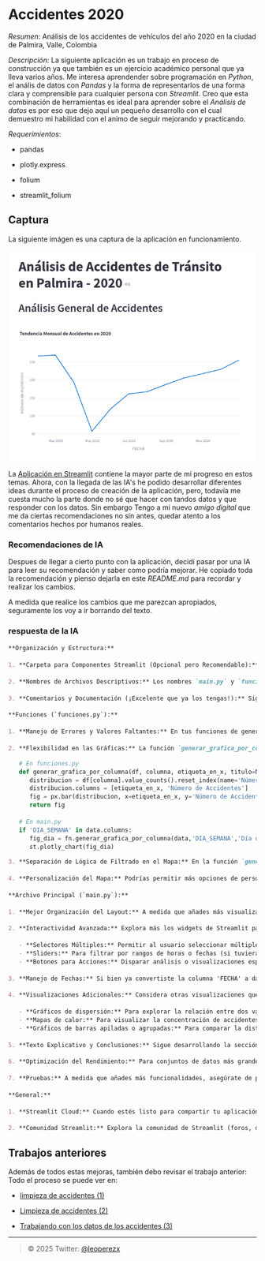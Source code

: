 # Accidentes 2020

*Resumen*: Análisis de los accidentes de vehículos del año 2020 en la ciudad de Palmira, Valle, Colombia

*Descripción*: La siguiente aplicación es un trabajo en proceso de construcción ya que también es un ejercicio académico personal que ya lleva varios años. Me interesa aprendender sobre programación en *Python*, el anális de datos con *Pandas* y la forma de representarlos de una forma clara y comprensible para cualquier persona con *Streamlit*. Creo que esta combinación de herramientas es ideal para aprender sobre el *Análisis de datos* es por eso que dejo aquí un pequeño desarrollo con el cual demuestro mi habilidad con el animo de seguir mejorando y practicando.  

*Requerimientos*:

- pandas

- plotly.express

- folium

- streamlit_folium

## Captura

La siguiente imágen es una captura de la aplicación en funcionamiento.

<img title="" src="add/Captura.png" alt="" width="659" data-align="center">

La [Aplicación en Streamlit](https://accidentes2020-leoperez.streamlit.app/) contiene la mayor parte de mi progreso en estos temas. Ahora, con la llegada de las IA's he podido desarrollar diferentes ideas durante el proceso de creación de la aplicación, pero, todavía me cuesta mucho la parte donde no sé que hacer con tandos datos y que responder con los datos. Sin embargo Tengo a mi nuevo *amigo digital* que me da ciertas recomendaciones no sin antes, quedar atento a los comentarios hechos por humanos reales.

### Recomendaciones de IA

Despues de llegar a cierto punto con la aplicación, decidí pasar por una IA para leer su recomendación y saber como podría mejorar. He copiado toda la recomendación y pienso dejarla en este *README.md* para recordar y realizar los cambios.

A medida que realice los cambios que me parezcan apropiados, seguramente los voy a ir borrando del texto.

### respuesta de la IA

```markdown
**Organización y Estructura:**

1. **Carpeta para Componentes Streamlit (Opcional pero Recomendable):** Si tu aplicación sigue creciendo y tienes lógica de interfaz de usuario más compleja, podrías considerar crear una carpeta para componentes personalizados de Streamlit. Por ejemplo, podrías tener funciones que generen selectores específicos, tarjetas de información, etc.

2. **Nombres de Archivos Descriptivos:** Los nombres `main.py` y `funciones.py` son bastante genéricos. Si tu archivo de funciones se enfoca en un área específica (ej. `graficos.py`, `mapas.py`, `data_processing.py`), podría ser más explícito a medida que el proyecto crece.

3. **Comentarios y Documentación (¡Excelente que ya los tengas!):** Sigue comentando tu código, especialmente las funciones en `funciones.py`. Considera usar docstrings más extensos en las funciones para explicar qué hacen, cuáles son sus argumentos y qué devuelven. Esto facilita la comprensión y el uso futuro de tus funciones.

**Funciones (`funciones.py`):**

1. **Manejo de Errores y Valores Faltantes:** En tus funciones de generación de gráficos, podrías añadir manejo para casos donde la columna especificada no exista en el DataFrame o tenga valores faltantes que puedan causar errores en la visualización.

2. **Flexibilidad en las Gráficas:** La función `generar_grafica_por_columna` es muy útil. Podrías hacerla aún más flexible permitiendo pasar argumentos adicionales a `plotly.express.bar`, como el título o los nombres de los ejes, directamente desde `main.py`.
```

```Python
   # En funciones.py
   def generar_grafica_por_columna(df, columna, etiqueta_en_x, titulo=None, color=None):
      distribucion = df[columna].value_counts().reset_index(name='Número de Accidentes')
      distribucion.columns = [etiqueta_en_x, 'Número de Accidentes']
      fig = px.bar(distribucion, x=etiqueta_en_x, y='Número de Accidentes', title=titulo, color=color)
      return fig
   
   # En main.py
   if 'DIA_SEMANA' in data.columns:
      fig_dia = fn.generar_grafica_por_columna(data,'DIA_SEMANA','Día de la Semana', titulo='Distribución de Accidentes por Día de la Semana', color='skyblue')
      st.plotly_chart(fig_dia)
   ```

```markdown
3. **Separación de Lógica de Filtrado en el Mapa:** En la función `generar_mapa`, la lógica de filtrado (`data_filter = data.loc[data['GRAVEDAD'].isin(opciones)]`) se realiza dentro de la función. Podrías considerar pasar el DataFrame ya filtrado a la función `generar_mapa` desde `main.py`. Esto haría la función más reutilizable si quisieras mostrar mapas de otros subconjuntos de datos.

4. **Personalización del Mapa:** Podrías permitir más opciones de personalización del mapa desde `main.py`, como el zoom inicial, los colores de los marcadores, o incluso la elección de diferentes tipos de mapas base (`tiles`).

**Archivo Principal (`main.py`):**

1. **Mejor Organización del Layout:** A medida que añades más visualizaciones y controles, considera usar las utilidades de layout de Streamlit como `st.columns`, `st.expander`, y `st.tabs` para organizar la información de manera más clara y evitar que la página se vuelva demasiado larga y confusa.

2. **Interactividad Avanzada:** Explora más los widgets de Streamlit para hacer la aplicación más interactiva. Por ejemplo:

   - **Selectores Múltiples:** Permitir al usuario seleccionar múltiples barrios o tipos de vehículos para filtrar los análisis.
   - **Sliders:** Para filtrar por rangos de horas o fechas (si tuvieras un rango de años más amplio).
   - **Botones para Acciones:** Disparar análisis o visualizaciones específicas bajo demanda.

3. **Manejo de Fechas:** Si bien ya convertiste la columna 'FECHA' a datetime, podrías añadir selectores de rango de fechas para permitir al usuario analizar períodos específicos dentro del año 2020.

4. **Visualizaciones Adicionales:** Considera otras visualizaciones que podrían ser interesantes:

   - **Gráficos de dispersión:** Para explorar la relación entre dos variables (si tiene sentido en tu conjunto de datos).
   - **Mapas de calor:** Para visualizar la concentración de accidentes en diferentes áreas de Palmira.
   - **Gráficos de barras apiladas o agrupadas:** Para comparar la distribución de una variable (ej. gravedad) dentro de diferentes categorías (ej. día de la semana).

5. **Texto Explicativo y Conclusiones:** Sigue desarrollando la sección de conclusiones. Basándote en las visualizaciones, explica las tendencias y patrones que observas. Considera añadir recomendaciones basadas en tus hallazgos.

6. **Optimización del Rendimiento:** Para conjuntos de datos más grandes, considera técnicas de optimización como la carga por lotes o el uso de otras librerías de visualización que puedan manejar grandes cantidades de datos de manera más eficiente (aunque para el tamaño de datos de un año, probablemente no sea un problema ahora).

7. **Pruebas:** A medida que añades más funcionalidades, asegúrate de probar tu aplicación con diferentes selecciones y filtros para garantizar que todo funcione correctamente.

**General:**

1. **Streamlit Cloud:** Cuando estés listo para compartir tu aplicación, Streamlit Cloud es una forma muy sencilla de desplegarla de forma gratuita.

2. **Comunidad Streamlit:** Explora la comunidad de Streamlit (foros, documentación, ejemplos). Hay muchos recursos y ejemplos de proyectos similares que te pueden dar ideas.

```

## Trabajos anteriores

Además de todos estas mejoras, también debo revisar el trabajo anterior:
Todo el proceso se puede ver en:

- [limpieza de accidentes (1)](https://www.kaggle.com/code/leonardoperezhurtado/limpieza-accidentes-palmira-1)

- [Limpieza de accidentes (2)](https://www.kaggle.com/code/leonardoperezhurtado/limpieza-accidentes-palmira-2)
  
- [Trabajando con los datos de los accidentes (3)](https://www.kaggle.com/code/leonardoperezhurtado/datos-accidentes-palmira-3)

---

> &copy; 2025 Twitter: [@leoperezx](https://twitter.com/leoperezx)
